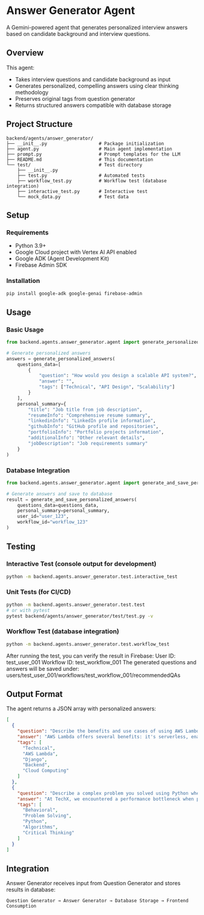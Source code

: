 # Answer Generator Agent

A Gemini-powered agent that generates personalized interview answers based on candidate background and interview questions.

## Overview

This agent:
- Takes interview questions and candidate background as input
- Generates personalized, compelling answers using clear thinking methodology
- Preserves original tags from question generator
- Returns structured answers compatible with database storage

## Project Structure

```
backend/agents/answer_generator/
├── __init__.py                   # Package initialization
├── agent.py                      # Main agent implementation
├── prompt.py                     # Prompt templates for the LLM
├── README.md                     # This documentation
└── test/                         # Test directory
    ├── __init__.py
    ├── test.py                   # Automated tests
    ├── workflow_test.py          # Workflow test (database integration)
    ├── interactive_test.py       # Interactive test 
    └── mock_data.py              # Test data
```

## Setup

### Requirements

- Python 3.9+
- Google Cloud project with Vertex AI API enabled
- Google ADK (Agent Development Kit)
- Firebase Admin SDK

### Installation

```bash
pip install google-adk google-genai firebase-admin
```

## Usage

### Basic Usage

```python
from backend.agents.answer_generator.agent import generate_personalized_answers

# Generate personalized answers
answers = generate_personalized_answers(
    questions_data=[
        {
            "question": "How would you design a scalable API system?",
            "answer": "",
            "tags": ["Technical", "API Design", "Scalability"]
        }
    ],
    personal_summary={
        "title": "Job title from job description",
        "resumeInfo": "Comprehensive resume summary",
        "linkedinInfo": "LinkedIn profile information",
        "githubInfo": "GitHub profile and repositories",
        "portfolioInfo": "Portfolio projects information",
        "additionalInfo": "Other relevant details",
        "jobDescription": "Job requirements summary"
    }
)
```

### Database Integration

```python
from backend.agents.answer_generator.agent import generate_and_save_personalized_answers

# Generate answers and save to database
result = generate_and_save_personalized_answers(
    questions_data=questions_data,
    personal_summary=personal_summary,
    user_id="user_123",
    workflow_id="workflow_123"
)
```

## Testing

### Interactive Test (console output for development)
```bash
python -m backend.agents.answer_generator.test.interactive_test
```

### Unit Tests (for CI/CD)
```bash
python -m backend.agents.answer_generator.test.test
# or with pytest
pytest backend/agents/answer_generator/test/test.py -v
```

### Workflow Test (database integration)
```bash
python -m backend.agents.answer_generator.test.workflow_test
```

After running the test, you can verify the result in Firebase:
User ID: test_user_001
Workflow ID: test_workflow_001
The generated questions and answers will be saved under:
users/test_user_001/workflows/test_workflow_001/recommendedQAs

## Output Format

The agent returns a JSON array with personalized answers:

```json
[
  {
    "question": "Describe the benefits and use cases of using AWS Lambda in a backend system, and how it compares to your experience with Django?",
    "answer": "AWS Lambda offers several benefits: it's serverless, enabling automatic scaling and reduced operational overhead, and it's cost-effective as you only pay for execution time. Common use cases include event-driven tasks like image processing, real-time data streaming, and simple API endpoints. In contrast, Django provides a full-featured framework for building complex web applications with an ORM, templating engine, and more. While at TechX, I've primarily used Django for building our core APIs. However, I see Lambda as ideal for offloading specific, computationally intensive tasks that don't require the full Django stack, such as generating reports. Integrating Lambda with Django via API calls could improve performance and reduce server load on the main application.",
    "tags": [
      "Technical",
      "AWS Lambda",
      "Django",
      "Backend",
      "Cloud Computing"
    ]
  },
  {
    "question": "Describe a complex problem you solved using Python where a standard approach wasn't sufficient. What was your thought process and what alternative solutions did you consider?",
    "answer": "At TechX, we encountered a performance bottleneck when processing large financial datasets for risk analysis. The standard Pandas approach was too slow due to memory limitations. I considered using Dask for parallel processing, but the overhead of distributing the data across multiple cores proved inefficient for our dataset size. Instead, I implemented a custom solution using Python generators and memory mapping. This allowed us to process the data in chunks, minimizing memory usage while still leveraging vectorized operations for performance. I also optimized the data loading process by using binary file formats and reducing data type sizes. This custom approach resulted in a 5x performance improvement compared to the initial Pandas implementation, enabling us to process the data within the required timeframe.",
    "tags": [
      "Behavioral",
      "Problem Solving",
      "Python",
      "Algorithms",
      "Critical Thinking"
    ]
  }
]
```

## Integration

Answer Generator receives input from Question Generator and stores results in database:

```
Question Generator → Answer Generator → Database Storage → Frontend Consumption
```